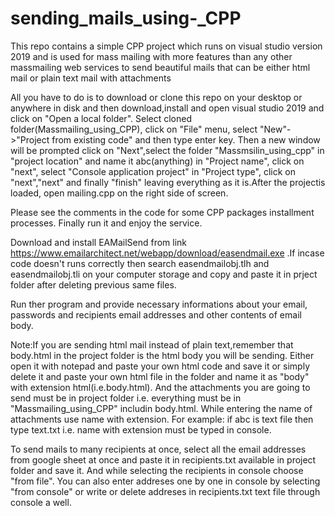 # sending_mails_using-_CPP

This repo contains a simple CPP project which runs on visual studio version 2019 and is used for mass mailing with more features than any other massmailing web services 
to send beautiful mails that can be either html mail or plain text mail with attachments


All you have to do is to download or clone this repo on your desktop or anywhere in disk and then download,install and open visual studio 2019 and click on "Open a local folder". Select cloned folder(Massmailing_using_CPP), click on "File" menu, select "New"->"Project from existing code" and then type enter key. Then a new window will be prompted click on "Next",select the folder "Massmsilin_using_cpp" in "project location" and name it abc(anything) in "Project name", click on "next", select "Console application project" in "Project type", click on "next","next" and finally "finish" leaving everything as it is.After the projectis loaded, open mailing.cpp on the right side of screen.

Please see the comments in the code for some CPP packages installment processes. Finally run it and enjoy the service.

Download and install EAMailSend from link https://www.emailarchitect.net/webapp/download/easendmail.exe .If incase code doesn't runs correctly then search easendmailobj.tlh and 
easendmailobj.tli on your computer storage and copy and paste it in prject folder after deleting previous same files.

Run ther program and provide necessary informations about your email, passwords and recipients email addresses and other contents of email body.

Note:If you are sending html mail instead of plain text,remember that body.html in the project folder is the html body you will be sending. Either open it with notepad 
and paste your own html code  and save it or simply delete it and paste your own html file in the folder and name it as "body" with extension html(i.e.body.html). And the attachments you are going to send must be in project folder i.e. everything must be in "Massmailing_using_CPP" includin body.html. While entering the name of attachments use name with extension. For example: if abc is text file then type text.txt i.e. name with extension must be typed in console.

To send mails to many recipients at once, select all the email addresses from google sheet at once and paste it in recipients.txt available in project folder and save it.
And while selecting the recipients in console choose "from file".
You can also enter addreses one by one in console by selecting "from console" or write or delete addreses in recipients.txt text file through console a well.
